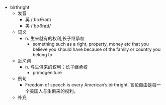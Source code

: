 - birthright
  - 发音
    - 英 /'bɜːθraɪt/
    - 美 /'bɝθraɪt/
  - 词义
    - n. 生来就有的权利,长子继承权
      - something such as a right, property, money etc that you believe you should have because of the family or country you belong to
  - 近义词
    - n. 与生俱来的权利；长子继承权
      - primogeniture
  - 例句
    - Freedom of speech is every American’s birthright. 言论自由是每一个美国人与生俱来的权利。
  - 补充